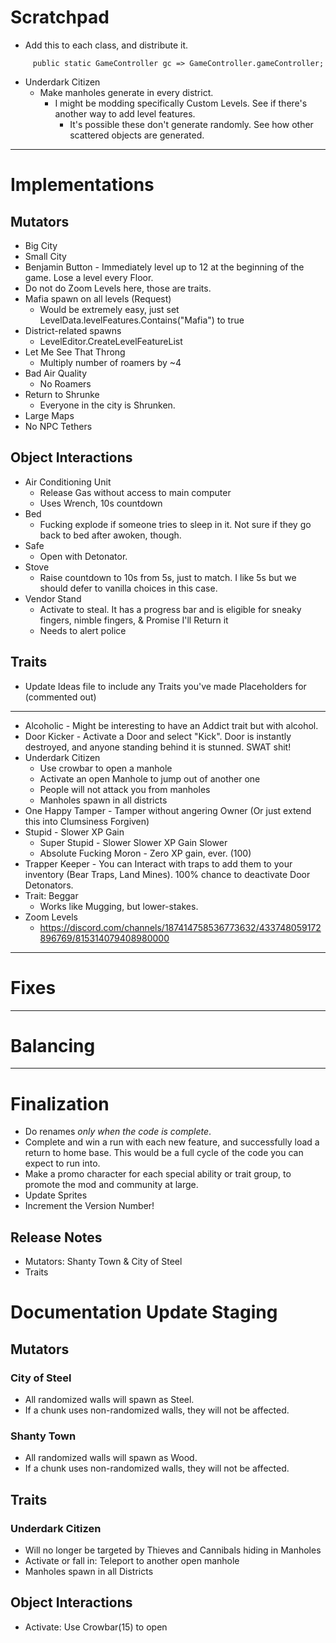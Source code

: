 ﻿# Scratchpad
- Add this to each class, and distribute it.
```
     public static GameController gc => GameController.gameController;
```

- Underdark Citizen
  - Make manholes generate in every district.
    - I might be modding specifically Custom Levels. See if there's another way to add level features.
      - It's possible these don't generate randomly. See how other scattered objects are generated.

---

# Implementations

## Mutators

- Big City
- Small City
- Benjamin Button - Immediately level up to 12 at the beginning of the game. Lose a level every Floor.
- Do not do Zoom Levels here, those are traits.
- Mafia spawn on all levels (Request)
  - Would be extremely easy, just set LevelData.levelFeatures.Contains("Mafia") to true
- District-related spawns
  - LevelEditor.CreateLevelFeatureList
- Let Me See That Throng
  - Multiply number of roamers by ~4
- Bad Air Quality
  - No Roamers
- Return to Shrunke
  - Everyone in the city is Shrunken. 
- Large Maps
- No NPC Tethers

## Object Interactions
- Air Conditioning Unit
  - Release Gas without access to main computer 
  - Uses Wrench, 10s countdown
- Bed 
  - Fucking explode if someone tries to sleep in it. Not sure if they go back to bed after awoken, though.
- Safe 
  - Open with Detonator.
- Stove
  - Raise countdown to 10s from 5s, just to match. I like 5s but we should defer to vanilla choices in this case.
- Vendor Stand
  - Activate to steal. It has a progress bar and is eligible for sneaky fingers, nimble fingers, & Promise I'll Return it
  - Needs to alert police

## Traits
- Update Ideas file to include any Traits you've made Placeholders for (commented out)
---
- Alcoholic - Might be interesting to have an Addict trait but with alcohol.
- Door Kicker - Activate a Door and select "Kick". Door is instantly destroyed, and anyone standing behind it is stunned. SWAT shit!
- Underdark Citizen 
  - Use crowbar to open a manhole
  - Activate an open Manhole to jump out of another one
  - People will not attack you from manholes
  - Manholes spawn in all districts
- One Happy Tamper - Tamper without angering Owner (Or just extend this into Clumsiness Forgiven)
- Stupid - Slower XP Gain
  - Super Stupid - Slower Slower XP Gain Slower
  - Absolute Fucking Moron - Zero XP gain, ever. (100)
- Trapper Keeper - You can Interact with traps to add them to your inventory (Bear Traps, Land Mines). 100% chance to deactivate Door Detonators.
- Trait: Beggar 
  - Works like Mugging, but lower-stakes.
- Zoom Levels
	- https://discord.com/channels/187414758536773632/433748059172896769/815314079408980000
---

# Fixes


---

# Balancing


---

# Finalization
- Do renames *only when the code is complete*.
- Complete and win a run with each new feature, and successfully load a return to home base. This would be a full cycle of the code you can expect to run into.
- Make a promo character for each special ability or trait group, to promote the mod and community at large.
- Update Sprites
- Increment the Version Number!

## Release Notes 

- Mutators: Shanty Town & City of Steel
- Traits

# Documentation Update Staging

## Mutators

### City of Steel
- All randomized walls will spawn as Steel.
- If a chunk uses non-randomized walls, they will not be affected.

### Shanty Town
- All randomized walls will spawn as Wood.
- If a chunk uses non-randomized walls, they will not be affected.
 
## Traits

### Underdark Citizen
- Will no longer be targeted by Thieves and Cannibals hiding in Manholes
- Activate or fall in: Teleport to another open manhole
- Manholes spawn in all Districts

## Object Interactions
- Activate: Use Crowbar(15) to open

